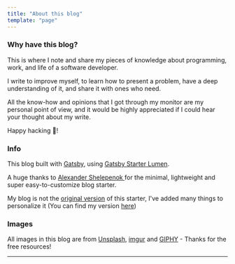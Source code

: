 ```yaml
---
title: "About this blog"
template: "page"
---
```


### Why have this blog?

This is where I note and share my pieces of knowledge about programming, work, and life of a software developer.

I write to improve myself, to learn how to present a problem, have a deep understanding of it, and share it with ones who need.

All the know-how and opinions that I got through my monitor are my personal point of view, and it would be highly appreciated if I could hear your thought about my write.

Happy hacking 🤘!

### Info

This blog built with [Gatsby](https://www.gatsbyjs.org/), using [Gatsby Starter Lumen](https://github.com/alxshelepenok/gatsby-starter-lumen).

A huge thanks to [Alexander Shelepenok
](https://github.com/alxshelepenok) for the minimal, lightweight and super easy-to-customize blog starter.


My blog is not the [original version](https://lumen.netlify.com) of this starter, I've added many things to personalize it (You can find my version [here](https://github.com/hta218/leo-blog))

### Images

All images in this blog are from [Unsplash](https://unsplash.com/), [imgur](https://imgur.com) and [GIPHY](https://giphy.com/) - Thanks for the free resources!

---
